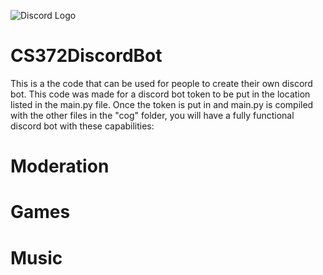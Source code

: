 ![Discord Logo]()

# CS372DiscordBot

This is a the code that can be used for people to create their own discord bot. This code was made for a discord bot token to be put 
in the location listed in the main.py file. Once the token is put in and main.py is compiled with the other files in the "cog" folder, 
you will have a fully functional discord bot with these capabilities:

# Moderation



# Games



# Music

